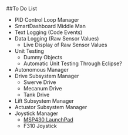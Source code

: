 ##To Do List
- PID Control Loop Manager
- SmartDashboard Middle Man
- Text Logging (Code Events)
- Data Logging (Raw Sensor Values)
  - Live Display of Raw Sensor Values
- Unit Testing
  - Dummy Objects
  - Automatic Unit Testing Through Eclipse?
- Autonomous Manager
- Drive Subsystem Manager
  - Swerve Drive
  - Mecanum Drive
  - Tank Drive
- Lift Subsystem Manager
- Actuator Subsystem Manager
- Joystick Manager
  - [MSP430 LaunchPad](http://processors.wiki.ti.com/index.php/MSP430_LaunchPad_Operator_Interface_for_FIRST_Robotics_Competition)
  - F310 Joystick
